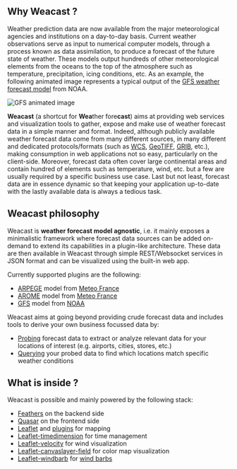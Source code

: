 ## Why Weacast ?

Weather prediction data are now available from the major meteorological agencies and institutions on a day-to-day basis. Current weather observations serve as input to numerical computer models, through a process known as data assimilation, to produce a forecast of the future state of weather. These models output hundreds of other meteorological elements from the oceans to the top of the atmosphere such as temperature, precipitation, icing conditions, etc. As an example, the following animated image represents a typical output of the [GFS weather forecast model](https://www.ncdc.noaa.gov/data-access/model-data/model-datasets/global-forcast-system-gfs) from NOAA.

![GFS animated image](https://www.ncdc.noaa.gov/sites/default/files/GFS%20-%2020120712_0000-small.gif)

**Weacast** (a shortcut for **Wea**ther fore**cast**) aims at providing web services and visualization tools to gather, expose and make use of weather forecast data in a simple manner and format. Indeed, although publicly available weather forecast data come from many different sources, in many different and dedicated protocols/formats (such as [WCS](https://en.wikipedia.org/wiki/Web_Coverage_Service), [GeoTIFF](https://en.wikipedia.org/wiki/GeoTIFF), [GRIB](http://en.wikipedia.org/wiki/GRIB), etc.), making consumption in web applications not so easy, particularly on the client-side. Moreover, forecast data often cover large continental areas and contain hundred of elements such as temperature, wind, etc. but a few are usually required by a specific business use case. Last but not least, forecast data are in essence dynamic so that keeping your application up-to-date with the lastly available data is always a tedious task.

## Weacast philosophy

Weacast is **weather forecast model agnostic**, i.e. it mainly exposes a minimalistic framework where forecast data sources can be added on-demand to extend its capabilities in a plugin-like architecture. These data are then available in Weacast through simple REST/Websocket services in JSON format and can be visualized using the built-in web app.

Currently supported plugins are the following:
* [ARPEGE](../api/PLUGIN.MD#arpege) model from [Meteo France](http://www.meteofrance.com/simulations-numeriques-meteorologiques/monde)
* [AROME](../api/PLUGIN.MD#arome) model from [Meteo France](http://www.meteofrance.com/simulations-numeriques-meteorologiques/monde)
* [GFS](../api/PLUGIN.MD#gfs) model from [NOAA](https://www.ncdc.noaa.gov/data-access/model-data/model-datasets/global-forcast-system-gfs)

Weacast aims at going beyond providing crude forecast data and includes tools to derive your own business focussed data by:
* [Probing](../api/PROBE.MD#probe-plugin) forecast data to extract or analyze relevant data for your locations of interest (e.g. airports, cities, stores, etc.)
* [Querying](../api/PROBE.MD#probe-results) your probed data to find which locations match specific weather conditions

## What is inside ?

Weacast is possible and mainly powered by the following stack:
* [Feathers](https://feathersjs.com/) on the backend side
* [Quasar](http://quasar-framework.org/) on the frontend side
* [Leaflet](http://leafletjs.com/) and [plugins](http://leafletjs.com/plugins.html) for mapping
* [Leaflet-timedimension](https://github.com/socib/Leaflet.TimeDimension) for time management
* [Leaflet-velocity](https://github.com/danwild/leaflet-velocity) for wind visualization
* [Leaflet-canvaslayer-field](https://github.com/IHCantabria/Leaflet.CanvasLayer.Field) for color map visualization
* [Leaflet-windbarb](https://github.com/JoranBeaufort/Leaflet.windbarb) for [wind barbs](https://en.wikipedia.org/wiki/Station_model)


